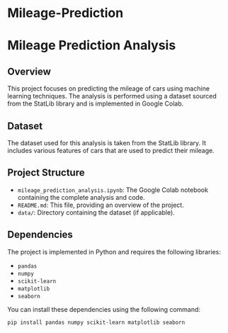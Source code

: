 # Mileage-Prediction


# Mileage Prediction Analysis

## Overview
This project focuses on predicting the mileage of cars using machine learning techniques. The analysis is performed using a dataset sourced from the StatLib library and is implemented in Google Colab.

## Dataset
The dataset used for this analysis is taken from the StatLib library. It includes various features of cars that are used to predict their mileage. 

## Project Structure
- `mileage_prediction_analysis.ipynb`: The Google Colab notebook containing the complete analysis and code.
- `README.md`: This file, providing an overview of the project.
- `data/`: Directory containing the dataset (if applicable).

## Dependencies
The project is implemented in Python and requires the following libraries:
- `pandas`
- `numpy`
- `scikit-learn`
- `matplotlib`
- `seaborn`

You can install these dependencies using the following command:
```sh
pip install pandas numpy scikit-learn matplotlib seaborn
